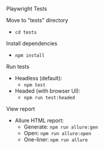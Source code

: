 Playwright Tests

Move to "tests" directory 
- `cd tests`

Install dependencies

- `npm install`

Run tests

- Headless (default):
  - `npm test`
- Headed (with browser UI):
  - `npm run test:headed`

View report

- Allure HTML report:
  - Generate: `npm run allure:gen`
  - Open: `npm run allure:open`
  - One-liner: `npm run allure`
